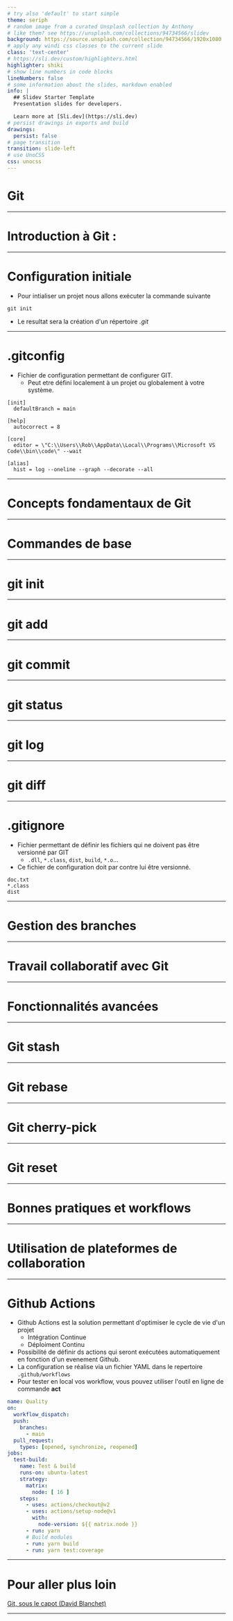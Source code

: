```yaml
---
# try also 'default' to start simple
theme: seriph
# random image from a curated Unsplash collection by Anthony
# like them? see https://unsplash.com/collections/94734566/slidev
background: https://source.unsplash.com/collection/94734566/1920x1080
# apply any windi css classes to the current slide
class: 'text-center'
# https://sli.dev/custom/highlighters.html
highlighter: shiki
# show line numbers in code blocks
lineNumbers: false
# some information about the slides, markdown enabled
info: |
  ## Slidev Starter Template
  Presentation slides for developers.

  Learn more at [Sli.dev](https://sli.dev)
# persist drawings in exports and build
drawings:
  persist: false
# page transition
transition: slide-left
# use UnoCSS
css: unocss
---
```


# Git

---

# Introduction à Git :

---

# Configuration initiale

* Pour intialiser un projet nous allons exécuter la commande suivante

```shell
git init
```

* Le resultat sera la création d'un répertoire *.git*

---

# .gitconfig

* Fichier de configuration permettant de configurer GIT. 
  * Peut etre défini localement à un projet ou globalement à votre système. 

```
[init]
  defaultBranch = main

[help]
  autocorrect = 8

[core]
  editor = \"C:\\Users\\Rob\\AppData\\Local\\Programs\\Microsoft VS Code\\bin\\code\" --wait

[alias]
  hist = log --oneline --graph --decorate --all
```

--- 

# Concepts fondamentaux de Git

---

# Commandes de base

---

# git init 

---

# git add

---

# git commit

---

# git status

---

# git log

---

# git diff


---

# .gitignore

* Fichier permettant de définir les fichiers qui ne doivent pas être versionné par GIT
  * `.dll`, `*.class`, `dist`, `build`, `*.o`...
* Ce fichier de configuration doit par contre lui être versionné. 

```
doc.txt
*.class
dist
```

---

# Gestion des branches

---

# Travail collaboratif avec Git

---

# Fonctionnalités avancées

---

# Git stash

---

# Git rebase

---

# Git cherry-pick

---

# Git reset

---

# Bonnes pratiques et workflows

---

# Utilisation de plateformes de collaboration 

---

# Github Actions

* Github Actions est la solution permettant d'optimiser le cycle de vie d'un projet
  * Intégration Continue
  * Déploiment Continu
* Possibilité de définir ds actions qui seront exécutées automatiquement en fonction d'un evenement Github. 
* La configuration se réalise via un fichier YAML dans le repertoire `.github/workflows`
* Pour tester en local vos workflow, vous pouvez utiliser l'outil en ligne de commande **act**

```yaml
name: Quality
on:
  workflow_dispatch:
  push:
    branches:
      - main
  pull_request:
    types: [opened, synchronize, reopened]
jobs:
  test-build:
    name: Test & build
    runs-on: ubuntu-latest
    strategy:
      matrix:
        node: [ 16 ]
    steps:
      - uses: actions/checkout@v2
      - uses: actions/setup-node@v1
        with:
          node-version: ${{ matrix.node }}
      - run: yarn
      # Build modules
      - run: yarn build
      - run: yarn test:coverage
```

---

# Pour aller plus loin 

[Git, sous le capot (David Blanchet)](https://www.youtube.com/watch?v=Ns1_jDbB0Xg)

---